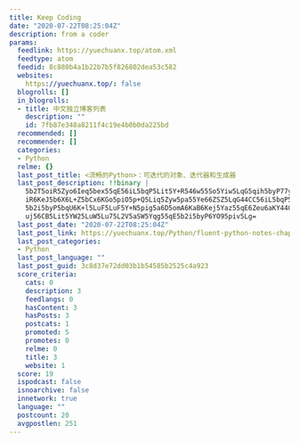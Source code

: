 ```yaml
---
title: Keep Coding
date: "2020-07-22T08:25:04Z"
description: from a coder
params:
  feedlink: https://yuechuanx.top/atom.xml
  feedtype: atom
  feedid: 8c880b4a1b22b7b5f826802dea53c582
  websites:
    https://yuechuanx.top/: false
  blogrolls: []
  in_blogrolls:
  - title: 中文独立博客列表
    description: ""
    id: 7fb87e348a8211f4c19e4b0b0da225bd
  recommended: []
  recommender: []
  categories:
  - Python
  relme: {}
  last_post_title: <流畅的Python>：可迭代的对象、迭代器和生成器
  last_post_description: !!binary |
    5b2T5oiR5Zyo6Ieq5bex55qE56iL5bqP5Lit5Y+R546w55So5Yiw5LqG5qih5byP77yM5o
    iR6KeJ5b6X6L+Z5bCx6KGo5piO5p+Q5Liq5Zyw5pa55Ye66ZSZ5LqG44CC56iL5bqP55qE
    5b2i5byP5bqU6K+l5LuF5LuF5Y+N5pig5a6D5omA6KaB6Kej5Yaz55qE6Zeu6aKY44CC5L
    uj56CB5Lit5YW25LuW5Lu75L2V5aSW5Yqg55qE5b2i5byP6YO95piv5Lg=
  last_post_date: "2020-07-22T08:25:04Z"
  last_post_link: https://yuechuanx.top/Python/fluent-python-notes-chap-14/
  last_post_categories:
  - Python
  last_post_language: ""
  last_post_guid: 3c8d37e72dd03b1b54585b2525c4a923
  score_criteria:
    cats: 0
    description: 3
    feedlangs: 0
    hasContent: 3
    hasPosts: 3
    postcats: 1
    promoted: 5
    promotes: 0
    relme: 0
    title: 3
    website: 1
  score: 19
  ispodcast: false
  isnoarchive: false
  innetwork: true
  language: ""
  postcount: 20
  avgpostlen: 251
---
```

